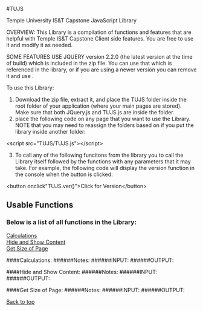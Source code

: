 
#TUJS

Temple University IS&amp;T Capstone JavaScript Library

 OVERVIEW:
 This Library is a compilation of functions and features that are helpful with Temple IS&T Capstone Client side features.  You are free to use it and modify it as needed.  
 
 SOME FEATURES USE JQUERY version 2.2.0 (the latest version at the time of build) which is included in the zip file. You can use that which is referenced in the library, or if you are using a newer version you can remove it and use .

To use this Library: 
1) Download the zip file, extract it, and place the TUJS folder inside the root folder of your application (where your main pages are stored). Make sure that both JQuery.js and TUJS.js are inside the folder.
2) place the following code on any page that you want to use the Library. NOTE that you may need to reassign the folders based on if you put the library inside another folder:

\<script src="TUJS/TUJS.js">\</script>

3) To call any of the following funcitons from the library you to call the Library itself followed by the functions with any parameters that it may take.  For example, the following code will display the version function in the console when the button is clicked:

\<button onclick"TUJS.ver()">Click for Version\</button>

## Usable Functions
### Below is a list of all functions in the Library:
[Calculations](#calculations)<br/>
[Hide and Show Content](#hide-and-show-content)<br/>
[Get Size of Page](#get-size-of-page)

####Calculations:
######Notes:
######INPUT:
######OUTPUT:


####Hide and Show Content:
######Notes:
######INPUT:
######OUTPUT:


####Get Size of Page:
######Notes:
######INPUT:
######OUTPUT:



[Back to top](#usable-functions)

